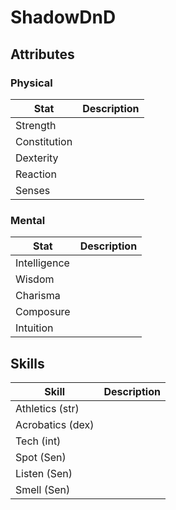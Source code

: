 # ShadowDnD

## Attributes

### Physical

| Stat         | Description |
| ------------ | ----------- |
| Strength     |             |
| Constitution |             |
| Dexterity    |             |
| Reaction     |             |
| Senses       |             |

### Mental

| Stat         | Description |
|--------------|-------------|
| Intelligence |             |
| Wisdom       |             |
| Charisma     |             |
| Composure    |             |
| Intuition    |             |

## Skills

| Skill | Description |
| ----- | ----------- |
| Athletics (str) |   |
| Acrobatics (dex) |  |
| Tech (int) |        |
| Spot (Sen) |        |
| Listen (Sen) |      |
| Smell (Sen) |       |
